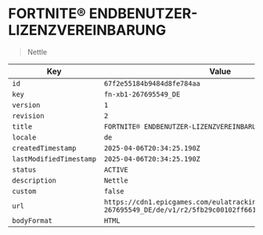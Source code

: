 # FORTNITE® ENDBENUTZER-LIZENZVEREINBARUNG

> Nettle

| Key | Value |
| --- | ----- |
| `id` | `67f2e55184b9484d8fe784aa` |
| `key` | `fn-xb1-267695549_DE` |
| `version` | `1` |
| `revision` | `2` |
| `title` | `FORTNITE® ENDBENUTZER-LIZENZVEREINBARUNG` |
| `locale` | `de` |
| `createdTimestamp` | `2025-04-06T20:34:25.190Z` |
| `lastModifiedTimestamp` | `2025-04-06T20:34:25.190Z` |
| `status` | `ACTIVE` |
| `description` | `Nettle` |
| `custom` | `false` |
| `url` | `https://cdn1.epicgames.com/eulatracking-download/fn-xb1-267695549_DE/de/v1/r2/5fb29c00102ff6617115f51c8b0e06b0.pdf` |
| `bodyFormat` | `HTML` |
